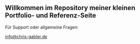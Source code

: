 ## Willkommen im Repository meiner kleinen Portfolio- und Referenz-Seite

Für Support oder allgemeine Fragen: 

info@chris-gabler.de

